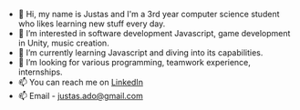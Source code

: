 - 👋 Hi, my name is Justas and I'm a 3rd year computer science student who likes learning new stuff every day.
- 👀 I’m interested in software development Javascript, game development in Unity, music creation.
- 🌱 I’m currently learning Javascript and diving into its capabilities.
- 💞️ I’m looking for various programming, teamwork experience, internships.
- 📫 You can reach me on [LinkedIn](https://www.linkedin.com/in/justas-adomaitis-7bb024213/) 
- 📫  Email - justas.ado@gmail.com
<!---
jusadocode/jusadocode is a ✨ special ✨ repository because its `README.md` (this file) appears on your GitHub profile.
You can click the Preview link to take a look at your changes.
--->
